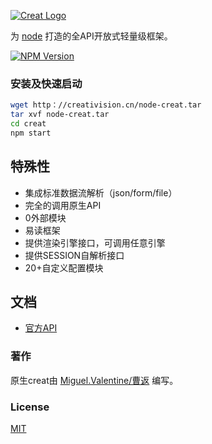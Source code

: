 [![Creat Logo](http://creativision.cn/images/logo.png)](http://creativision.cn/)

  为 [node](http://nodejs.org) 打造的全API开放式轻量级框架。
  
  [![NPM Version][npm-image]][npm-url]

### 安装及快速启动

```bash
wget http：//creativision.cn/node-creat.tar
tar xvf node-creat.tar
cd creat
npm start
```

## 特殊性

  * 集成标准数据流解析（json/form/file）
  * 完全的调用原生API
  * 0外部模块
  * 易读框架
  * 提供渲染引擎接口，可调用任意引擎
  * 提供SESSION自解析接口
  * 20+自定义配置模块

## 文档

  * [官方API](http://creativision.cn/creat/api)

### 著作

原生creat由 [Miguel.Valentine/曹返](https://github.com/MiguelValentine) 编写。

### License

  [MIT](LICENSE)
  
[npm-image]: http://img.shields.io/badge/npm-v0.1.0-blue.svg
[npm-url]: #
